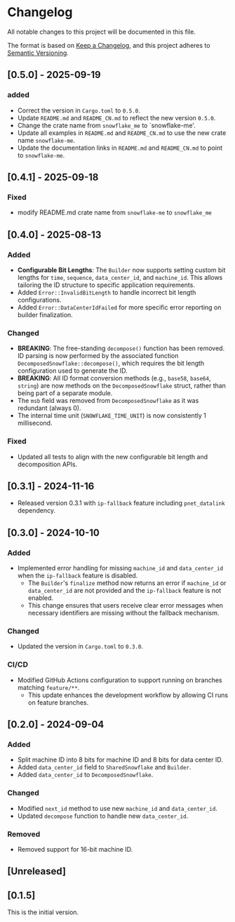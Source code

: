 # Changelog

All notable changes to this project will be documented in this file.

The format is based on [Keep a Changelog](https://keepachangelog.com/en/1.0.0/),
and this project adheres to [Semantic Versioning](https://semver.org/spec/v2.0.0.html).

## [0.5.0] - 2025-09-19

### added

- Correct the version in `Cargo.toml` to `0.5.0`.
- Update `README.md` and `README_CN.md` to reflect the new version `0.5.0`.
- Change the crate name from `snowflake_me` to `snowflake-me'.
- Update all examples in `README.md` and `README_CN.md` to use the new crate name `snowflake-me`.
- Update the documentation links in `README.md` and `README_CN.md` to point to `snowflake-me`.

## [0.4.1] - 2025-09-18

### Fixed

- modify README.md crate name from `snowflake-me` to `snowflake_me`

## [0.4.0] - 2025-08-13

### Added

- **Configurable Bit Lengths**: The `Builder` now supports setting custom bit lengths for `time`, `sequence`,
  `data_center_id`, and `machine_id`. This allows tailoring the ID structure to specific application requirements.
- Added `Error::InvalidBitLength` to handle incorrect bit length configurations.
- Added `Error::DataCenterIdFailed` for more specific error reporting on builder finalization.

### Changed

- **BREAKING**: The free-standing `decompose()` function has been removed. ID parsing is now performed by the associated
  function `DecomposedSnowflake::decompose()`, which requires the bit length configuration used to generate the ID.
- **BREAKING**: All ID format conversion methods (e.g., `base58`, `base64`, `string`) are now methods on the
  `DecomposedSnowflake` struct, rather than being part of a separate module.
- The `msb` field was removed from `DecomposedSnowflake` as it was redundant (always 0).
- The internal time unit (`SNOWFLAKE_TIME_UNIT`) is now consistently 1 millisecond.

### Fixed

- Updated all tests to align with the new configurable bit length and decomposition APIs.

## [0.3.1] - 2024-11-16

- Released version 0.3.1 with `ip-fallback` feature including `pnet_datalink` dependency.

## [0.3.0] - 2024-10-10

### Added

- Implemented error handling for missing `machine_id` and `data_center_id` when the `ip-fallback` feature is disabled.
    - The `Builder`'s `finalize` method now returns an error if `machine_id` or
      `data_center_id` are not provided and the `ip-fallback` feature is not enabled.
    - This change ensures that users receive clear error messages when necessary identifiers are missing without the
      fallback mechanism.

### Changed

- Updated the version in `Cargo.toml` to `0.3.0`.

### CI/CD

- Modified GitHub Actions configuration to support running on branches matching `feature/**`.
    - This update enhances the development workflow by allowing CI runs on feature branches.

## [0.2.0] - 2024-09-04

### Added

- Split machine ID into 8 bits for machine ID and 8 bits for data center ID.
- Added `data_center_id` field to `SharedSnowflake` and `Builder`.
- Added `data_center_id` to `DecomposedSnowflake`.

### Changed

- Modified `next_id` method to use new `machine_id` and `data_center_id`.
- Updated `decompose` function to handle new `data_center_id`.

### Removed

- Removed support for 16-bit machine ID.

## [Unreleased]

## [0.1.5]

This is the initial version.

[0.1.0]: https://github.com/houseme/snowflake-rs/releases/tag/v0.1.5

